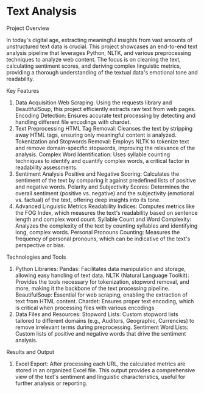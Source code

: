 # Text Analysis

Project Overview

In today's digital age, extracting meaningful insights from vast amounts of unstructured text data is crucial. This project showcases an end-to-end text analysis pipeline that leverages Python, NLTK, and various preprocessing techniques to analyze web content. The focus is on cleaning the text, calculating sentiment scores, and deriving complex linguistic metrics, providing a thorough understanding of the textual data's emotional tone and readability.

Key Features
1. Data Acquisition
Web Scraping: Using the requests library and BeautifulSoup, this project efficiently extracts raw text from web pages.
Encoding Detection: Ensures accurate text processing by detecting and handling different file encodings with chardet.
2. Text Preprocessing
HTML Tag Removal: Cleanses the text by stripping away HTML tags, ensuring only meaningful content is analyzed.
Tokenization and Stopwords Removal: Employs NLTK to tokenize text and remove domain-specific stopwords, improving the relevance of the analysis.
Complex Word Identification: Uses syllable counting techniques to identify and quantify complex words, a critical factor in readability assessments.
3. Sentiment Analysis
Positive and Negative Scoring: Calculates the sentiment of the text by comparing it against predefined lists of positive and negative words.
Polarity and Subjectivity Scores: Determines the overall sentiment (positive vs. negative) and the subjectivity (emotional vs. factual) of the text, offering deep insights into its tone.
4. Advanced Linguistic Metrics
Readability Indices: Computes metrics like the FOG Index, which measures the text's readability based on sentence length and complex word count.
Syllable Count and Word Complexity: Analyzes the complexity of the text by counting syllables and identifying long, complex words.
Personal Pronouns Counting: Measures the frequency of personal pronouns, which can be indicative of the text's perspective or bias.

Technologies and Tools
1. Python Libraries:
Pandas: Facilitates data manipulation and storage, allowing easy handling of text data.
NLTK (Natural Language Toolkit): Provides the tools necessary for tokenization, stopword removal, and more, making it the backbone of the text processing pipeline.
BeautifulSoup: Essential for web scraping, enabling the extraction of text from HTML content.
Chardet: Ensures proper text encoding, which is critical when processing files with various encodings
2. Data Files and Resources:
Stopword Lists: Custom stopword lists tailored to different domains (e.g., Auditors, Geographic, Currencies) to remove irrelevant terms during preprocessing.
Sentiment Word Lists: Custom lists of positive and negative words that drive the sentiment analysis.

Results and Output

1. Excel Export: After processing each URL, the calculated metrics are stored in an organized Excel file. This output provides a comprehensive view of the text's sentiment and linguistic characteristics, useful for further analysis or reporting.

